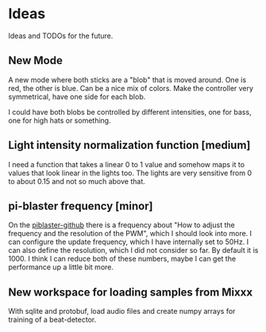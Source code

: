 # Ideas

Ideas and TODOs for the future.

## New Mode

A new mode where both sticks are a "blob" that is moved around.  One
is red, the other is blue.  Can be a nice mix of colors.  Make the
controller very symmetrical, have one side for each blob.

I could have both blobs be controlled by different intensities, one
for bass, one for high hats or something.

## Light intensity normalization function [medium]

I need a function that takes a linear 0 to 1 value and somehow maps it
to values that look linear in the lights too.  The lights are very
sensitive from 0 to about 0.15 and not so much above that.

## pi-blaster frequency [minor]

On the [piblaster-github](https://github.com/sarfata/pi-blaster) there
is a frequency about "How to adjust the frequency and the resolution
of the PWM", which I should look into more.  I can configure the
update frequency, which I have internally set to 50Hz.  I can also
define the resolution, which I did not consider so far.  By default it
is 1000.  I think I can reduce both of these numbers, maybe I can get
the performance up a little bit more.

## New workspace for loading samples from Mixxx

With sqlite and protobuf, load audio files and create numpy arrays for
training of a beat-detector.

